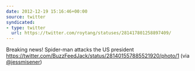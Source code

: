```yaml
---
date: 2012-12-19 15:16:46+00:00
source: twitter
syndicated:
- type: twitter
  url: https://twitter.com/roytang/statuses/281417801258897409/
---
```


Breaking news! Spider-man attacks the US president https://twitter.com/BuzzFeedJack/status/281401557885521920/photo/1 (via [@jessmisener](https://twitter.com/jessmisener/))